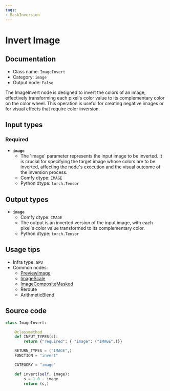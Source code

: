 ```yaml
---
tags:
- MaskInversion
---
```


# Invert Image
## Documentation
- Class name: `ImageInvert`
- Category: `image`
- Output node: `False`

The ImageInvert node is designed to invert the colors of an image, effectively transforming each pixel's color value to its complementary color on the color wheel. This operation is useful for creating negative images or for visual effects that require color inversion.
## Input types
### Required
- **`image`**
    - The 'image' parameter represents the input image to be inverted. It is crucial for specifying the target image whose colors are to be inverted, affecting the node's execution and the visual outcome of the inversion process.
    - Comfy dtype: `IMAGE`
    - Python dtype: `torch.Tensor`
## Output types
- **`image`**
    - Comfy dtype: `IMAGE`
    - The output is an inverted version of the input image, with each pixel's color value transformed to its complementary color.
    - Python dtype: `torch.Tensor`
## Usage tips
- Infra type: `GPU`
- Common nodes:
    - [PreviewImage](../../Comfy/Nodes/PreviewImage.md)
    - [ImageScale](../../Comfy/Nodes/ImageScale.md)
    - [ImageCompositeMasked](../../Comfy/Nodes/ImageCompositeMasked.md)
    - Reroute
    - ArithmeticBlend



## Source code
```python
class ImageInvert:

    @classmethod
    def INPUT_TYPES(s):
        return {"required": { "image": ("IMAGE",)}}

    RETURN_TYPES = ("IMAGE",)
    FUNCTION = "invert"

    CATEGORY = "image"

    def invert(self, image):
        s = 1.0 - image
        return (s,)

```
